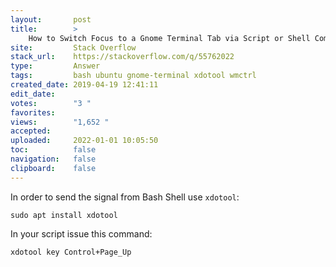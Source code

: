 ```yaml
---
layout:       post
title:        >
    How to Switch Focus to a Gnome Terminal Tab via Script or Shell Command
site:         Stack Overflow
stack_url:    https://stackoverflow.com/q/55762022
type:         Answer
tags:         bash ubuntu gnome-terminal xdotool wmctrl
created_date: 2019-04-19 12:41:11
edit_date:    
votes:        "3 "
favorites:    
views:        "1,652 "
accepted:     
uploaded:     2022-01-01 10:05:50
toc:          false
navigation:   false
clipboard:    false
---
```


In order to send the signal from Bash Shell use `xdotool`:

``` 
sudo apt install xdotool

```

In your script issue this command:

``` 
xdotool key Control+Page_Up

```

